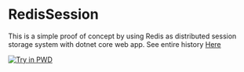 # RedisSession

This is a simple proof of concept by using Redis as distributed session storage system with dotnet core web app. See entire history [Here](https://medium.com/@LuizAdolphs/asp-net-core-distributed-session-with-redis-8ce8bacf26cd)

[![Try in PWD](https://raw.githubusercontent.com/play-with-docker/stacks/master/assets/images/button.png)](https://labs.play-with-docker.com/?stack=https://raw.githubusercontent.com/LuizAdolphs/RedisSession/master/pwd-docker-compose.yml)